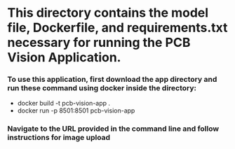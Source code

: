 # This directory contains the model file, Dockerfile, and requirements.txt necessary for running the PCB Vision Application. 
### To use this application, first download the app directory and run these command using docker inside the directory:
* docker build -t pcb-vision-app .
* docker run -p 8501:8501 pcb-vision-app
### Navigate to the URL provided in the command line and follow instructions for image upload
